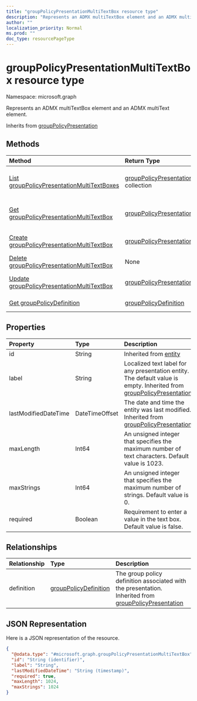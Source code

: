 ```yaml
---
title: "groupPolicyPresentationMultiTextBox resource type"
description: "Represents an ADMX multiTextBox element and an ADMX multiText element."
author: ""
localization_priority: Normal
ms.prod: ""
doc_type: resourcePageType
---
```


# groupPolicyPresentationMultiTextBox resource type


Namespace: microsoft.graph

Represents an ADMX multiTextBox element and an ADMX multiText element.


Inherits from [groupPolicyPresentation](../resources/grouppolicypresentation.md)

## Methods
|Method|Return Type|Description|
|:---|:---|:---|
|[List groupPolicyPresentationMultiTextBoxes](../api/grouppolicypresentationmultitextbox-list.md)|[groupPolicyPresentationMultiTextBox](../resources/grouppolicypresentationmultitextbox.md) collection|List properties and relationships of the [groupPolicyPresentationMultiTextBox](../resources/grouppolicypresentationmultitextbox.md) objects.|
|[Get groupPolicyPresentationMultiTextBox](../api/grouppolicypresentationmultitextbox-get.md)|[groupPolicyPresentationMultiTextBox](../resources/grouppolicypresentationmultitextbox.md)|Read properties and relationships of the [groupPolicyPresentationMultiTextBox](../resources/grouppolicypresentationmultitextbox.md) object.|
|[Create groupPolicyPresentationMultiTextBox](../api/grouppolicypresentationmultitextbox-create.md)|[groupPolicyPresentationMultiTextBox](../resources/grouppolicypresentationmultitextbox.md)|Create a new [groupPolicyPresentationMultiTextBox](../resources/grouppolicypresentationmultitextbox.md) object.|
|[Delete groupPolicyPresentationMultiTextBox](../api/grouppolicypresentationmultitextbox-delete.md)|None|Deletes a [groupPolicyPresentationMultiTextBox](../resources/grouppolicypresentationmultitextbox.md).|
|[Update groupPolicyPresentationMultiTextBox](../api/grouppolicypresentationmultitextbox-update.md)|[groupPolicyPresentationMultiTextBox](../resources/grouppolicypresentationmultitextbox.md)|Update the properties of a [groupPolicyPresentationMultiTextBox](../resources/grouppolicypresentationmultitextbox.md) object.|
|[Get groupPolicyDefinition](../api/grouppolicydefinition-get.md)|[groupPolicyDefinition](../resources/grouppolicydefinition.md)|Read properties and relationships of the [groupPolicyDefinition](../resources/grouppolicydefinition.md) object.|

## Properties
|Property|Type|Description|
|:---|:---|:---|
|id|String| Inherited from [entity](../resources/entity.md)|
|label|String|Localized text label for any presentation entity. The default value is empty. Inherited from [groupPolicyPresentation](../resources/grouppolicypresentation.md)|
|lastModifiedDateTime|DateTimeOffset|The date and time the entity was last modified. Inherited from [groupPolicyPresentation](../resources/grouppolicypresentation.md)|
|maxLength|Int64|An unsigned integer that specifies the maximum number of text characters. Default value is 1023.|
|maxStrings|Int64|An unsigned integer that specifies the maximum number of strings. Default value is 0.|
|required|Boolean|Requirement to enter a value in the text box. Default value is false.|

## Relationships
|Relationship|Type|Description|
|:---|:---|:---|
|definition|[groupPolicyDefinition](../resources/grouppolicydefinition.md)|The group policy definition associated with the presentation. Inherited from [groupPolicyPresentation](../resources/grouppolicypresentation.md)|

## JSON Representation
Here is a JSON representation of the resource.
<!-- {
  "blockType": "resource",
  "keyProperty": "id",
  "@odata.type": "microsoft.graph.groupPolicyPresentationMultiTextBox",
  "baseType": "microsoft.graph.groupPolicyPresentation",
  "openType": false
}
-->
``` json
{
  "@odata.type": "#microsoft.graph.groupPolicyPresentationMultiTextBox",
  "id": "String (identifier)",
  "label": "String",
  "lastModifiedDateTime": "String (timestamp)",
  "required": true,
  "maxLength": 1024,
  "maxStrings": 1024
}
```

